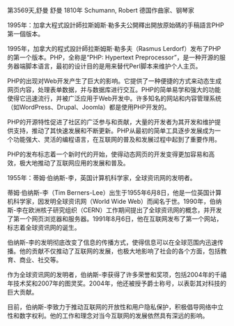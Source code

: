 第3569天,舒曼
舒曼 1810年
Schumann, Robert 德国作曲家、钢琴家

1995年：加拿大程式設計師拉斯姆斯·勒多夫公開釋出開放原始碼的手稿語言PHP第一個版本。

1995年，加拿大的程式設計師拉斯姆斯·勒多夫（Rasmus Lerdorf）发布了PHP的第一个版本。PHP，全称是“PHP: Hypertext Preprocessor”，是一种开源的服务器端脚本语言，最初的设计目的是用来替代Perl脚本来维护个人主页。

PHP的出现对Web开发产生了巨大的影响。它提供了一种便捷的方式来动态生成网页内容，处理表单数据，并与数据库进行交互。PHP的简单易学和强大的功能使得它迅速流行，并被广泛应用于Web开发中。许多知名的网站和内容管理系统（如WordPress、Drupal、Joomla）都是使用PHP开发的。

PHP的开源特性促进了社区的广泛参与和贡献，大量的开发者为其开发和维护提供支持，推动了其快速发展和不断更新。PHP从最初的简单工具逐步发展成为一个功能强大、灵活的编程语言，在互联网的普及和发展过程中起到了重要作用。

PHP的发布标志着一个新时代的开始，使得动态网页的开发变得更加容易和高效，极大地推动了互联网应用的发展和普及。

1955年：蒂姆·伯纳斯-李，英国计算机科学家，全球资讯网的发明者。

蒂姆·伯纳斯-李（Tim Berners-Lee）出生于1955年6月8日，他是一位英国计算机科学家，因发明全球资讯网（World Wide Web）而闻名于世。1990年，伯纳斯-李在欧洲核子研究组织（CERN）工作期间提出了全球资讯网的概念，并开发了第一个网页浏览器和服务器。1991年8月6日，他在互联网发布了第一个网站，标志着全球资讯网的诞生。

伯纳斯-李的发明彻底改变了信息的传播方式，使得信息可以在全球范围内迅速传播。他的贡献不仅推动了互联网的发展，也极大地影响了社会的各个方面，包括教育、商业、社交等。

作为全球资讯网的发明者，伯纳斯-李获得了许多荣誉和奖项，包括2004年的千禧年技术奖和2007年的图灵奖。2004年，他还被授予爵士称号，以表彰其对科技的巨大贡献。

目前，伯纳斯-李致力于推动互联网的开放性和用户隐私保护，积极倡导网络中立性和数字权利。他的工作和理念对当今互联网的发展依然具有深远的影响。
